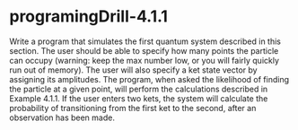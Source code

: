 # programingDrill-4.1.1

Write a program that simulates the first quantum system described
in this section. The user should be able to specify how many points the particle
can occupy (warning: keep the max number low, or you will fairly quickly run out of
memory). The user will also specify a ket state vector by assigning its amplitudes.
The program, when asked the likelihood of finding the particle at a given point, will
perform the calculations described in Example 4.1.1. If the user enters two kets, the
system will calculate the probability of transitioning from the first ket to the second,
after an observation has been made.

